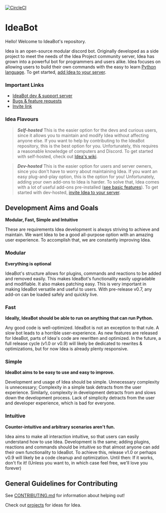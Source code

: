 [![CircleCI](https://circleci.com/gh/IdeaBot/IdeaBot.svg?style=svg)](https://circleci.com/gh/IdeaBot/IdeaBot)

# IdeaBot
Hello! Welcome to IdeaBot's repository.

Idea is an open-source modular discord bot.
Originally developed as a side project to meet the needs of the Idea Project community server,
Idea has grown into a powerful bot for programmers and users alike.
Idea focuses on allowing users to build their own commands with the easy to learn [Python language](https://www.python.org/).
To get started,
[add Idea to your server](https://discordapp.com/oauth2/authorize?client_id=397854238774001673&scope=bot&permissions=268561472).


### Important Links ###

* [IdeaBot dev & support server](https://discord.gg/gwq2vS7)
* [Bugs & feature requests](https://github.com/IdeaBot/IdeaBot/issues)
* [Invite link](https://discordapp.com/oauth2/authorize?client_id=397854238774001673&scope=bot&permissions=268561472)

### Idea Flavours ###

>***Self-hosted***
This is the easier option for the devs and curious users, since it allows you to maintain and modify Idea without affecting anyone else.
If you want to help by contributing to the IdeaBot repository, this is the best option for you.
Unfortunately, this requires a reasonable knowledge of computers and Discord.
To get started with self-hosted, check out [Idea's wiki](https://github.com/IdeaBot/IdeaBot/wiki).

>***Dev-hosted***
This is the easier option for users and server owners, since you don't have to worry about maintaining Idea.
If you want an easy plug-and-play option, this is the option for you!
Unfortunately, adding your own add-ons to Idea is harder.
To solve that, Idea comes with a lot of useful add-ons pre-installed ([see basic features](https://github.com/IdeaBot/IdeaBot/wiki/Basic-Usage)).
To get started with dev-hosted, [invite Idea to your server](https://discordapp.com/oauth2/authorize?client_id=397854238774001673&scope=bot&permissions=268561472).

## Development Aims and Goals

**Modular, Fast, Simple and Intuitive**

These are requirements Idea development is always striving to achieve and maintain.
We want Idea to be a good all-purpose option with an amazing user experience.
To accomplish that, we are constantly improving Idea.

### Modular
**Everything is optional**

IdeaBot's structure allows for plugins, commands and reactions to be added and removed easily.
This makes IdeaBot's functionality easily upgradable and modifiable.
It also makes patching easy.
This is very important in making IdeaBot versatile and useful to users.
With pre-release v0.7, any add-on can be loaded safely and quickly live.

### Fast
**Ideally, IdeaBot should be able to run on anything that can run Python.**

Any good code is well-optimized. IdeaBot is not an exception to that rule.
A slow bot leads to a horrible user-experience.
As new features are released for IdeaBot, parts of Idea's code are rewritten and optimized.
In the future, a full release cycle (v1.0 or v0.9) will likely be dedicated to rewrites & optimizations, but for now Idea is already plenty responsive.

### Simple
**IdeaBot aims to be easy to use and easy to improve.**

Development and usage of Idea should be simple.
Unnecessary complexity is unnecessary; Complexity in a simple task detracts from the user experience.
Similarly, complexity in development detracts from and slows down the development process.
Lack of simplicity detracts from the user and developer experience, which is bad for everyone.

### Intuitive
**Counter-intuitive and arbitrary scenarios aren't fun.**

Idea aims to make all interaction intuitive, so that users can easily understand how to use Idea.
Development is the same; adding plugins, reactions and commands should be intuitive so that almost anyone can add their own functionality to IdeaBot.
To achieve this, release v1.0 or perhaps v0.9 will likely be a code cleanup and optimization.
Until then: If it works, don't fix it! (Unless you want to, in which case feel free, we'll love you forever)

## General Guidelines for Contributing
See [CONTRIBUTING.md](./CONTRIBUTING.md) for information about helping out!

Check out [projects](https://github.com/IdeaBot/IdeaBot/projects) for ideas for Idea.
